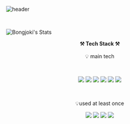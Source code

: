 ![header](https://capsule-render.vercel.app/api?type=waving&color=auto&height=300&section=header&text=welcome&fontSize=90&animation=fadeIn&fontAlignY=38&desc=Bongjoki's%20GitHub%20Profile&descAlignY=51&descAlign=62)

<br>

![Bongjoki's Stats](https://github-readme-stats.vercel.app/api?username=bongjoki)

<p align="center">
    <Strong>⚒️ Tech Stack ⚒️</Strong>
  <br>
  <br>
    💡 main tech
</p>
<br>

<p align="center" display="inline-block">
  <img src="https://img.shields.io/badge/javascript-F7DF1E?style=for-the-badge&logo=javascript&logoColor=black">
  <img src="https://img.shields.io/badge/css-1572B6?style=for-the-badge&logo=css3&logoColor=white">
  <img src="https://img.shields.io/badge/html-E34F26?style=for-the-badge&logo=html5&logoColor=white">
  <img src="https://img.shields.io/badge/Vue.js-4FC08D?style=for-the-badge&logo=vue&logoColor=white">
  <img src="https://img.shields.io/badge/Nuxt.js-00DC82?style=for-the-badge&logo=Nuxt.js&logoColor=white">
  <img src="https://img.shields.io/badge/JAVA-007396?style=for-the-badge&logo=java&logoColor=white"> 
</p><br>

<p align="center">
    💡used at least once
</p>

<p align="center" display="inline-block">
  <img src="https://img.shields.io/badge/React.js-61DAFB?style=for-the-badge&logo=React&logoColor=white">
  <img src="https://img.shields.io/badge/Spring-6DB33F?style=for-the-badge&logo=Spring&logoColor=white">
  <img src="https://img.shields.io/badge/SpringBoot-6DB33F?style=for-the-badge&logo=SpringBoot&logoColor=white">
  <img src="https://img.shields.io/badge/mysql-4479A1?style=for-the-badge&logo=mysql&logoColor=white">
</p>

<br>
<!--
**bongjoki/bongjoki** is a ✨ _special_ ✨ repository because its `README.md` (this file) appears on your GitHub profile.

Here are some ideas to get you started:

- 🔭 I’m currently working on ...
- 🌱 I’m currently learning ...
- 👯 I’m looking to collaborate on ...
- 🤔 I’m looking for help with ...
- 💬 Ask me about ...
- 📫 How to reach me: ...
- 😄 Pronouns: ...
- ⚡ Fun fact: ...
-->
